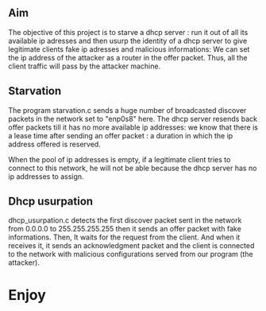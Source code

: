 ## Aim

The objective of this project is to starve a dhcp server : run it out of all its available ip adresses and then usurp the identity of a dhcp server to give legitimate clients fake ip adresses and malicious informations: We can set the ip address of the attacker as a router in the offer packet. Thus, all the client traffic will pass by the attacker machine.



## Starvation 

The program starvation.c sends a huge number of broadcasted discover packets in the network set to "enp0s8" here. The dhcp server resends back offer packets till it has no more available ip addresses: we know that there is a lease time after sending an offer packet : a duration in which the ip address offered is reserved.

When the pool of ip addresses is empty, if a  legitimate client tries to connect to this network, he will not be able because the dhcp server has no ip addresses to assign.

## Dhcp usurpation

dhcp_usurpation.c detects the first discover packet sent in the network from 0.0.0.0 to 255.255.255.255 then it sends an offer packet with fake informations. Then, It waits for the request from the client. And when it receives it, it sends an acknowledgment packet and the client is connected to the network with malicious configurations served from our program (the attacker).


# Enjoy 

